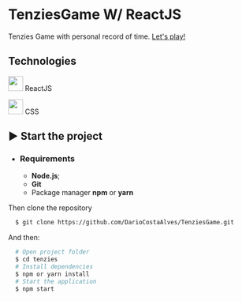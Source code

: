 # TenziesGame W/ ReactJS
Tenzies Game with personal record of time.
[Let's play!](https://dariocostaalves.github.io/TenziesGame/)

## Technologies

<img src="https://cdn.jsdelivr.net/gh/devicons/devicon/icons/react/react-original.svg"  width="30" height="30" /> ReactJS

<img src="https://cdn.jsdelivr.net/gh/devicons/devicon/icons/css3/css3-original.svg"  width="30" height="30" /> CSS

## ▶️ Start the project
- ### **Requirements**
  - **Node.js**;
  - **Git**
  - Package manager **npm** or **yarn**
​

Then clone the repository
​
```sh
  $ git clone https://github.com/DarioCostaAlves/TenziesGame.git
```
And then:
```sh
  # Open project folder
  $ cd tenzies
  # Install dependencies
  $ npm or yarn install
  # Start the application
  $ npm start
```
​

